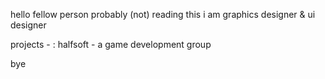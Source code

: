 hello fellow person probably (not) reading this
i am graphics designer & ui designer

projects -
: halfsoft - a game development group

bye
